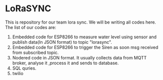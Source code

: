 # LoRaSYNC
This is repository for our team lora sync. We will be writing all codes here.
The list of our codes are:
1. Embedded code for ESP8266 to measure water level using sensor and publish data(In JSON format) to topic "lorasync".
2. Embedded code for ESP8266 to trigger the Siren as soon msg received from subscribed topic.
3. Nodered code in JSON  format. It usually collects data from MQTT broker, analyse it ,process it and sends to database.
4. SQL quries.
5. twilio
